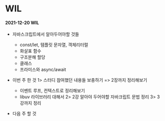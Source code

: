 # WIL

#### 2021-12-20 WIL

- 자바스크립트에서 알아두어야할 것들

  - const/let, 템플릿 문자열, 객체리터럴
  - 화살표 함수
  - 구조분해 할당
  - 클래스
  - 프라미스와 async/await

- 이번 주 한 것
  1> 스터디 참여했던 내용들 보충하기 => 2장까지 정리해보기
  - 이벤트 루프, 컨텍스트로 정리해보기
  - libuv 라이브러리 대해서
    2> 2강 알아야 두어야할 자바크립트 문법 정리
    3> 3강까지 정리
- 다음 주 할 것
